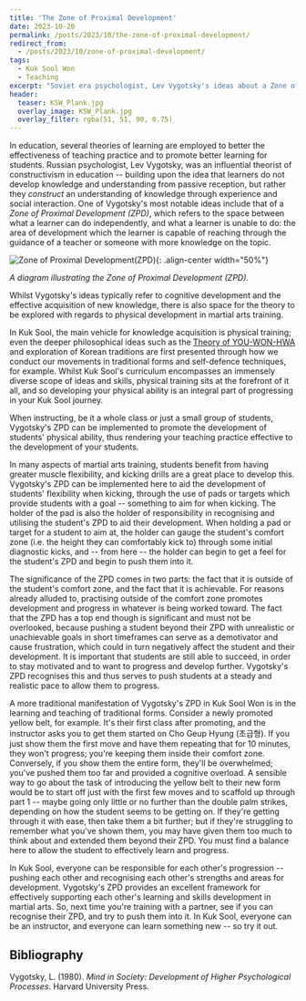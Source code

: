 ```yaml
---
title: 'The Zone of Proximal Development'
date: 2023-10-20
permalink: /posts/2023/10/the-zone-of-proximal-development/
redirect_from:
  - /posts/2023/10/zone-of-proximal-development/
tags:
  - Kuk Sool Won
  - Teaching
excerpt: "Soviet era psychologist, Lev Vygotsky's ideas about a Zone of Proximal Development (ZPD) are hugely influential in education, and can also be explored in the context of physical development within martial arts training."
header:
  teaser: KSW_Plank.jpg
  overlay_image: KSW_Plank.jpg
  overlay_filter: rgba(51, 51, 90, 0.75)
---
```

In education, several theories of learning are employed to better the effectiveness of teaching practice and to promote better learning for students. Russian psychologist, Lev Vygotsky, was an influential theorist of constructivism in education -- building upon the idea that learners do not develop knowledge and understanding from passive reception, but rather they *construct* an understanding of knowledge through experience and social interaction. One of Vygotsky's most notable ideas include that of a *Zone of Proximal Development (ZPD)*, which refers to the space between what a learner can do independently, and what a learner is unable to do: the area of development which the learner is capable of reaching through the guidance of a teacher or someone with more knowledge on the topic.

![Zone of Proximal Development(ZPD)](https://upload.wikimedia.org/wikipedia/commons/9/92/Zone_of_proximal_development.svg){: .align-center width="50%"}

*A diagram illustrating the Zone of Proximal Development (ZPD).*

Whilst Vygotsky's ideas typically refer to cognitive development and the effective acquisition of new knowledge, there is also space for the theory to be explored with regards to physical development in martial arts training.

In Kuk Sool, the main vehicle for knowledge acquisition is physical training; even the deeper philosophical ideas such as the [Theory of YOU-WON-HWA](/posts/2023/08/you-won-hwa/) and exploration of Korean traditions are first presented through how we conduct our movements in traditional forms and self-defence techniques, for example. Whilst Kuk Sool's curriculum encompasses an immensely diverse scope of ideas and skills, physical training sits at the forefront of it all, and so developing your physical ability is an integral part of progressing in your Kuk Sool journey. 

When instructing, be it a whole class or just a small group of students, Vygotsky's ZPD can be implemented to promote the development of students' physical ability, thus rendering your teaching practice effective to the development of your students.

In many aspects of martial arts training, students benefit from having greater muscle flexibility, and kicking drills are a great place to develop this. Vygotsky's ZPD can be implemented here to aid the development of students' flexibility when kicking, through the use of pads or targets which provide students with a goal -- something to aim for when kicking. The holder of the pad is also the holder of responsibility in recognising and utilising the student's ZPD to aid their development. When holding a pad or target for a student to aim at, the holder can gauge the student's comfort zone (i.e. the height they can comfortably kick to) through some initial diagnostic kicks, and -- from here -- the holder can begin to get a feel for the student's ZPD and begin to push them into it.  

The significance of the ZPD comes in two parts: the fact that it is outside of the student's comfort zone, and the fact that it is achievable. For reasons already alluded to, practising outside of the comfort zone promotes development and progress in whatever is being worked toward. The fact that the ZPD has a top end though is significant and must not be overlooked, because pushing a student beyond their ZPD with unrealistic or unachievable goals in short timeframes can serve as a demotivator and cause frustration, which could in turn negatively affect the student and their development. It is important that students are still able to succeed, in order to stay motivated and to want to progress and develop further. Vygotsky's ZPD recognises this and thus serves to push students at a steady and realistic pace to allow them to progress.

A more traditional manifestation of Vygotsky's ZPD in Kuk Sool Won is in the learning and teaching of traditional forms. Consider a newly promoted yellow belt, for example. It's their first class after promoting, and the instructor asks you to get them started on Cho Geup Hyung (초급형). If you just show them the first move and have them repeating that for 10 minutes, they won't progress; you're keeping them inside their comfort zone. Conversely, if you show them the entire form, they'll be overwhelmed; you've pushed them too far and provided a cognitive overload. A sensible way to go about the task of introducing the yellow belt to their new form would be to start off just with the first few moves and to scaffold up through part 1 -- maybe going only little or no further than the double palm strikes, depending on how the student seems to be getting on. If they're getting through it with ease, then take them a bit further; but if they're struggling to remember what you've shown them, you may have given them too much to think about and extended them beyond their ZPD. You must find a balance here to allow the student to effectively learn and progress.

In Kuk Sool, everyone can be responsible for each other's progression -- pushing each other and recognising each other's strengths and areas for development. Vygotsky's ZPD provides an excellent framework for effectively supporting each other's learning and skills development in martial arts. So, next time you're training with a partner, see if you can recognise their ZPD, and try to push them into it. In Kuk Sool, everyone can be an instructor, and everyone can learn something new -- so try it out.

Bibliography
------

Vygotsky, L. (1980). *Mind in Society: Development of Higher Psychological Processes*. Harvard University Press.
